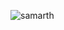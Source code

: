 ![samarth](https://github.com/samarthsoni2003/Codsoft_internship/assets/145186924/fd19eb28-44a0-4f44-81d6-159143d06850)
